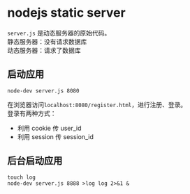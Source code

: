 # nodejs static server
`server.js` 是动态服务器的原始代码。  
静态服务器：没有请求数据库  
动态服务器：请求了数据库  

## 启动应用

`node-dev server.js 8080`

在浏览器访问`localhost:8080/register.html`，进行注册、登录。  
登录有两种方式：
- 利用 cookie 传 user_id
- 利用 session 传 session_id

## 后台启动应用

```shell
touch log
node-dev server.js 8888 >log log 2>&1 &
```